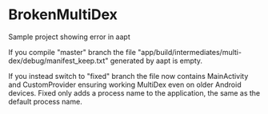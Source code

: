 # BrokenMultiDex
Sample project showing error in aapt

If you compile "master" branch the file "app/build/intermediates/multi-dex/debug/manifest_keep.txt" generated by aapt is empty.

If you instead switch to "fixed" branch the file now contains MainActivity and CustomProvider ensuring working MultiDex even on older Android devices. 
Fixed only adds a process name to the application, the same as the default process name.
